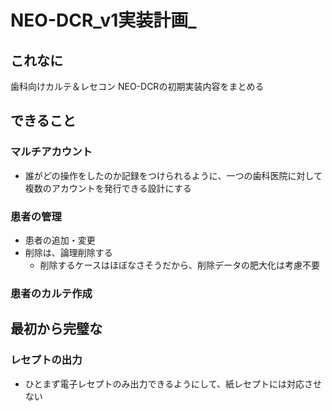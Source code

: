 # NEO-DCR_v1実装計画_

## これなに
歯科向けカルテ＆レセコン NEO-DCRの初期実装内容をまとめる

## できること
### マルチアカウント
- 誰がどの操作をしたのか記録をつけられるように、一つの歯科医院に対して複数のアカウントを発行できる設計にする
### 患者の管理
- 患者の追加・変更
- 削除は、論理削除する
  - 削除するケースはほぼなさそうだから、削除データの肥大化は考慮不要
### 患者のカルテ作成
最初から完璧な
- 
### レセプトの出力
- ひとまず電子レセプトのみ出力できるようにして、紙レセプトには対応させない